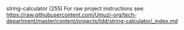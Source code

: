 string-calculator (255)
For raw project instructions see: https://raw.githubusercontent.com/Umuzi-org/tech-department/master/content/projects/tdd/string-calculator/_index.md